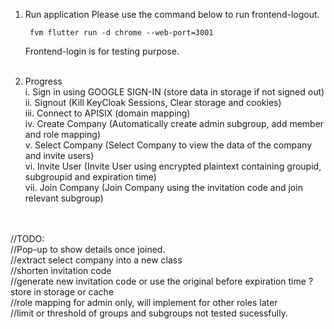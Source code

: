 1. Run application
    Please use the command below to run frontend-logout.

        fvm flutter run -d chrome --web-port=3001

    Frontend-login is for testing purpose.<br><br>

2. Progress<br>
    i.   Sign in using GOOGLE SIGN-IN (store data in storage if not signed out)<br>
    ii.  Signout (Kill KeyCloak Sessions, Clear storage and cookies)<br>
    iii. Connect to APISIX (domain mapping)<br>
    iv.  Create Company (Automatically create admin subgroup, add member and role mapping)<br>
    v.   Select Company (Select Company to view the data of the company and invite users)<br>
    vi.  Invite User (Invite User using encrypted plaintext containing groupid, subgroupid and expiration time) <br>
    vii. Join Company (Join Company using the invitation code and join relevant subgroup)<br><br><br>

//TODO:<br>
//Pop-up to show details once joined.<br>
//extract select company into a new class<br>
//shorten invitation code<br>
//generate new invitation code or use the original before expiration time ? store in storage or cache<br>
//role mapping for admin only, will implement for other roles later<br>
//limit or threshold of groups and subgroups not tested sucessfully.
